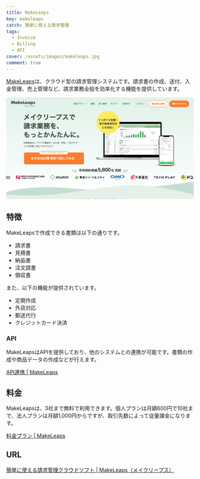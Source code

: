 ```yaml
---
title: MakeLeaps
key: makeleaps
catch: 簡単に使える請求管理
tags:
  - Invoice
  - Billing
  - API
cover: /assets/images/makeleaps.jpg
comment: true
---
```


[MakeLeaps](https://www.makeleaps.jp/)は、クラウド型の請求管理システムです。請求書の作成、送付、入金管理、売上管理など、請求業務全般を効率化する機能を提供しています。

[![MakeLeapsのWebサイト](/assets/images/makeleaps.jpg)](https://www.makeleaps.jp/)

<!--more-->

## 特徴

MakeLeapsで作成できる書類は以下の通りです。

- 請求書
- 見積書
- 納品書
- 注文請書
- 領収書

また、以下の機能が提供されています。

- 定期作成
- 外貨対応
- 郵送代行
- クレジットカード決済

### API

MakeLeapsはAPIを提供しており、他のシステムとの連携が可能です。書類の作成や商品データの作成などが行えます。

[API連携 \| MakeLeaps](https://www.makeleaps.jp/features/api/)

## 料金

MakeLeapsは、3社まで無料で利用できます。個人プランは月額600円で10社まで、法人プランは月額1,000円からですが、取引先数によって従量課金になります。

[料金プラン \| MakeLeaps](https://www.makeleaps.jp/pricing/#!)

## URL

[簡単に使える請求管理クラウドソフト \| MakeLeaps（メイクリープス）](https://www.makeleaps.jp/)
